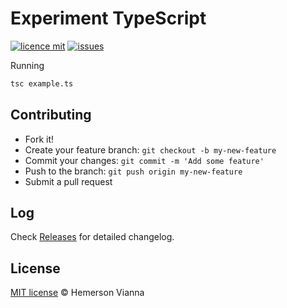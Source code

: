 # Experiment TypeScript

[![licence mit](https://img.shields.io/badge/license-MIT-blue.svg?style=flat-square)](http://hemersonvianna.mit-license.org/)
[![issues](https://img.shields.io/github/issues/experiment-solutions/experiment-mthriljs-meteorjs.svg?style=flat-square)](https://github.com/experiment-solutions/experiment-mthriljs-meteorjs/issues)


Running

```bash
tsc example.ts
```

## Contributing

- Fork it!
- Create your feature branch: `git checkout -b my-new-feature`
- Commit your changes: `git commit -m 'Add some feature'`
- Push to the branch: `git push origin my-new-feature`
- Submit a pull request

## Log

Check [Releases](https://github.com/experiment-solutions/experiment-mthriljs-meteorjs/releases) for detailed changelog.

## License

[MIT license](http://hemersonvianna.mit-license.org/) © Hemerson Vianna
